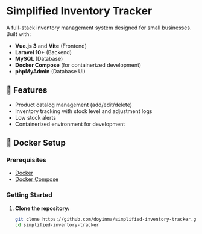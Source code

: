 # Simplified Inventory Tracker

A full-stack inventory management system designed for small businesses. Built with:
- **Vue.js 3** and **Vite** (Frontend)
- **Laravel 10+** (Backend)
- **MySQL** (Database)
- **Docker Compose** (for containerized development)
- **phpMyAdmin** (Database UI)

## 🔧 Features

- Product catalog management (add/edit/delete)
- Inventory tracking with stock level and adjustment logs
- Low stock alerts
- Containerized environment for development

## 🐳 Docker Setup

### Prerequisites

- [Docker](https://www.docker.com/)
- [Docker Compose](https://docs.docker.com/compose/)

### Getting Started

1. **Clone the repository:**
   ```bash
   git clone https://github.com/doyinma/simplified-inventory-tracker.git
   cd simplified-inventory-tracker
